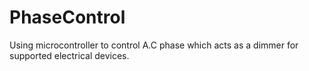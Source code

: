 # PhaseControl
Using microcontroller to control A.C phase which acts as a dimmer for supported electrical devices.
